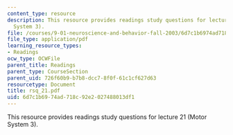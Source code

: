 ```yaml
---
content_type: resource
description: This resource provides readings study questions for lecture 21 (Motor
  System 3).
file: /courses/9-01-neuroscience-and-behavior-fall-2003/6d7c1b6974ad718c92e2027488013df1_rsq_21.pdf
file_type: application/pdf
learning_resource_types:
- Readings
ocw_type: OCWFile
parent_title: Readings
parent_type: CourseSection
parent_uid: 726f60b9-b7b8-dcc7-8f0f-61c1cf627d63
resourcetype: Document
title: rsq_21.pdf
uid: 6d7c1b69-74ad-718c-92e2-027488013df1
---
```

This resource provides readings study questions for lecture 21 (Motor System 3).

